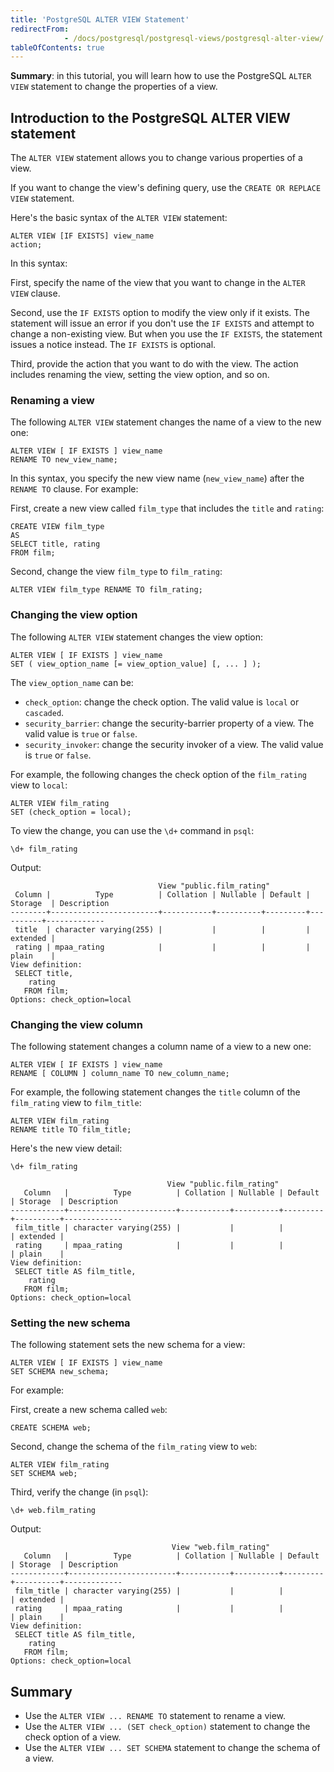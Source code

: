 ```yaml
---
title: 'PostgreSQL ALTER VIEW Statement'
redirectFrom: 
            - /docs/postgresql/postgresql-views/postgresql-alter-view/
tableOfContents: true
---
```


**Summary**: in this tutorial, you will learn how to use the PostgreSQL `ALTER VIEW` statement to change the properties of a view.

## Introduction to the PostgreSQL ALTER VIEW statement

The `ALTER VIEW` statement allows you to change various properties of a view.

If you want to change the view's defining query, use the `CREATE OR REPLACE VIEW` statement.

Here's the basic syntax of the `ALTER VIEW` statement:

```
ALTER VIEW [IF EXISTS] view_name
action;
```

In this syntax:

First, specify the name of the view that you want to change in the `ALTER VIEW` clause.

Second, use the `IF EXISTS` option to modify the view only if it exists. The statement will issue an error if you don't use the `IF EXISTS` and attempt to change a non-existing view. But when you use the `IF EXISTS`, the statement issues a notice instead. The `IF EXISTS` is optional.

Third, provide the action that you want to do with the view. The action includes renaming the view, setting the view option, and so on.

### Renaming a view

The following `ALTER VIEW` statement changes the name of a view to the new one:

```
ALTER VIEW [ IF EXISTS ] view_name
RENAME TO new_view_name;
```

In this syntax, you specify the new view name (`new_view_name`) after the `RENAME TO` clause. For example:

First, create a new view called `film_type` that includes the `title` and `rating`:

```
CREATE VIEW film_type
AS
SELECT title, rating
FROM film;
```

Second, change the view `film_type` to `film_rating`:

```
ALTER VIEW film_type RENAME TO film_rating;
```

### Changing the view option

The following `ALTER VIEW` statement changes the view option:

```
ALTER VIEW [ IF EXISTS ] view_name
SET ( view_option_name [= view_option_value] [, ... ] );
```

The `view_option_name` can be:

- `check_option`: change the check option. The valid value is `local` or `cascaded`.
- `security_barrier`: change the security-barrier property of a view. The valid value is `true` or `false`.
- `security_invoker`: change the security invoker of a view. The valid value is `true` or `false`.

For example, the following changes the check option of the `film_rating` view to `local`:

```
ALTER VIEW film_rating
SET (check_option = local);
```

To view the change, you can use the `\d+` command in `psql`:

```
\d+ film_rating
```

Output:

```
                                 View "public.film_rating"
 Column |          Type          | Collation | Nullable | Default | Storage  | Description
--------+------------------------+-----------+----------+---------+----------+-------------
 title  | character varying(255) |           |          |         | extended |
 rating | mpaa_rating            |           |          |         | plain    |
View definition:
 SELECT title,
    rating
   FROM film;
Options: check_option=local
```

### Changing the view column

The following statement changes a column name of a view to a new one:

```
ALTER VIEW [ IF EXISTS ] view_name
RENAME [ COLUMN ] column_name TO new_column_name;
```

For example, the following statement changes the `title` column of the `film_rating` view to `film_title`:

```
ALTER VIEW film_rating
RENAME title TO film_title;
```

Here's the new view detail:

```
\d+ film_rating
```

```
                                   View "public.film_rating"
   Column   |          Type          | Collation | Nullable | Default | Storage  | Description
------------+------------------------+-----------+----------+---------+----------+-------------
 film_title | character varying(255) |           |          |         | extended |
 rating     | mpaa_rating            |           |          |         | plain    |
View definition:
 SELECT title AS film_title,
    rating
   FROM film;
Options: check_option=local
```

### Setting the new schema

The following statement sets the new schema for a view:

```
ALTER VIEW [ IF EXISTS ] view_name
SET SCHEMA new_schema;
```

For example:

First, create a new schema called `web`:

```
CREATE SCHEMA web;
```

Second, change the schema of the `film_rating` view to `web`:

```
ALTER VIEW film_rating
SET SCHEMA web;
```

Third, verify the change (in `psql`):

```
\d+ web.film_rating
```

Output:

```
                                    View "web.film_rating"
   Column   |          Type          | Collation | Nullable | Default | Storage  | Description
------------+------------------------+-----------+----------+---------+----------+-------------
 film_title | character varying(255) |           |          |         | extended |
 rating     | mpaa_rating            |           |          |         | plain    |
View definition:
 SELECT title AS film_title,
    rating
   FROM film;
Options: check_option=local
```

## Summary

- Use the `ALTER VIEW ... RENAME TO` statement to rename a view.
- Use the `ALTER VIEW ... (SET check_option)` statement to change the check option of a view.
- Use the `ALTER VIEW ... SET SCHEMA` statement to change the schema of a view.
